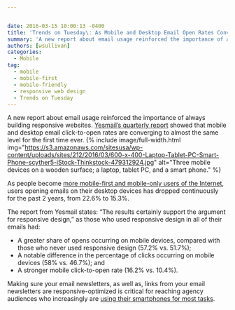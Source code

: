 ```yaml
---


date: 2016-03-15 10:00:13 -0400
title: 'Trends on Tuesday\: As Mobile and Desktop Email Open Rates Converge, Responsive Sites Are Crucial'
summary: 'A new report about email usage reinforced the importance of always building responsive websites. Yesmail&amp;#8217;s quarterly report showed that mobile and desktop email click-to-open rates are converging to almost the same level for the first time ever. As people become more mobile-first and mobile-only users of the Internet, users opening emails on their desktop devices'
authors: [wsullivan]
categories:
  - Mobile
tag:
  - mobile
  - mobile-first
  - mobile-friendly
  - responsive web design
  - Trends on Tuesday
---
```


A new report about email usage reinforced the importance of always building responsive websites. [Yesmail&#8217;s quarterly report](http://www.marketingcharts.com/online/responsive-design-seen-key-as-mobile-and-desktop-email-cto-rates-converge-66262/?utm_campaign=rssfeed&utm_source=mc&utm_medium=textlink) showed that mobile and desktop email click-to-open rates are converging to almost the same level for the first time ever. 
{% include image/full-width.html img="https://s3.amazonaws.com/sitesusa/wp-content/uploads/sites/212/2016/03/600-x-400-Laptop-Tablet-PC-Smart-Phone-scyther5-iStock-Thinkstock-479312924.jpg" alt="Three mobile devices on a wooden surface; a laptop, tablet PC, and a smart phone." %} 

As people become [more mobile-first and mobile-only users of the Internet](https://www.WHATEVER/2016/01/05/trends-on-tuesday-mobile-only-u-s-audiences-grow-while-broadband-usage-drops/), users opening emails on their desktop devices has dropped continuously for the past 2 years, from 22.6% to 15.3%.

The report from Yesmail states: &#8220;The results certainly support the argument for responsive design,&#8221; as those who used responsive design in all of their emails had:

  * A greater share of opens occurring on mobile devices, compared with those who never used responsive design (57.2% vs. 51.7%);
  * A notable difference in the percentage of clicks occurring on mobile devices (58% vs. 46.7%); and
  * A stronger mobile click-to-open rate (16.2% vs. 10.4%).

Making sure your email newsletters, as well as, links from your email newsletters are responsive-optimized is critical for reaching agency audiences who increasingly are [using their smartphones for most tasks](https://www.WHATEVER/2015/03/10/trends-on-tuesday-more-time-consuming-complex-tasks-on-mobile-platforms/).